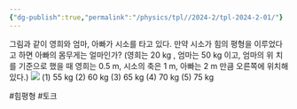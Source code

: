 ```yaml
---
{"dg-publish":true,"permalink":"/physics/tpl//2024-2/tpl-2024-2-01/"}
---
```


그림과 같이 영희와 엄마, 아빠가 시소를 타고 있다. 만약 시소가 힘의 평형을 이루었다고 하면 아빠의 몸무게는 얼마인가? (영희는 20 kg , 엄마는 50 kg 이고, 엄마의 위 치를 기준으로 했을 때 영희는 0.5 m, 시소의 축은 1 m, 아빠는 2 m 만큼 오른쪽에 위치해 있다.)
![](https://cdn.mathpix.com/cropped/2025_05_26_b6c88c9db9e5797c4395g-1.jpg?height=494&width=777&top_left_y=648&top_left_x=321)
(1) 55 kg
(2) 60 kg
(3) 65 kg
(4) 70 kg
(5) 75 kg

#힘평형 #토크